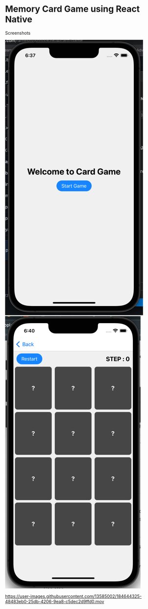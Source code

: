 # Memory Card Game using React Native

Screenshots


![image](https://github.com/rameshvishnoi90904/card-game/blob/e13a139adce493e6ee928fecd5fc665437ee1006/screenshot/LaunchScreen.png)
![image](https://github.com/rameshvishnoi90904/card-game/blob/e13a139adce493e6ee928fecd5fc665437ee1006/screenshot/GameScreen.png)


https://user-images.githubusercontent.com/13585002/184644325-48483eb0-25db-4206-9ea8-c5dec2d9ffd0.mov

